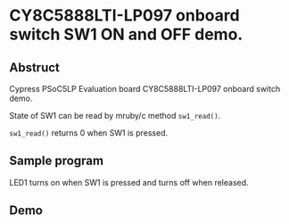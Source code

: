 # CY8C5888LTI-LP097 onboard switch SW1 ON and OFF demo.

## Abstruct

Cypress PSoC5LP Evaluation board CY8C5888LTI-LP097 onboard switch demo.

State of SW1 can be read by mruby/c method `sw1_read()`.

`sw1_read()` returns 0 when SW1 is pressed.


## Sample program

LED1 turns on when SW1 is pressed and turns off when released. 


## Demo

